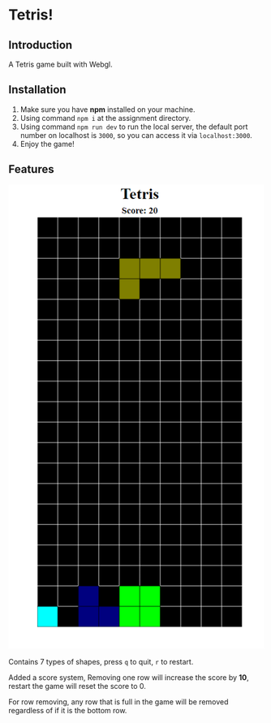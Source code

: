 # Tetris!

## Introduction

A Tetris game built with Webgl.

## Installation

1. Make sure you have **npm** installed on your machine.
2. Using command `npm i` at the assignment directory.
3. Using command `npm run dev` to run the local server, the default port number on localhost is `3000`, so you can access it via `localhost:3000`.
4. Enjoy the game!

## Features

![demo img](./demo.png)

Contains 7 types of shapes, press `q` to quit, `r` to restart.

Added a score system, Removing one row will increase the score by **10**, restart the game will reset the score to 0.

For row removing, any row that is full in the game will be removed regardless of if it is the bottom row.
